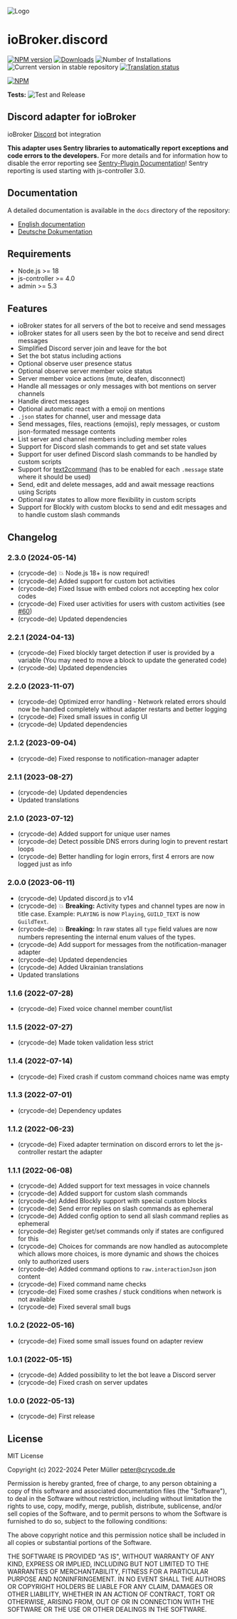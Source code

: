 ![Logo](admin/discord.png)

# ioBroker.discord

[![NPM version](https://img.shields.io/npm/v/iobroker.discord.svg)](https://www.npmjs.com/package/iobroker.discord)
[![Downloads](https://img.shields.io/npm/dm/iobroker.discord.svg)](https://www.npmjs.com/package/iobroker.discord)
![Number of Installations](https://iobroker.live/badges/discord-installed.svg)
![Current version in stable repository](https://iobroker.live/badges/discord-stable.svg)
[![Translation status](https://weblate.iobroker.net/widgets/adapters/-/discord/svg-badge.svg)](https://weblate.iobroker.net/engage/adapters/?utm_source=widget)

[![NPM](https://nodei.co/npm/iobroker.discord.png?downloads=true)](https://nodei.co/npm/iobroker.discord/)

**Tests:** ![Test and Release](https://github.com/crycode-de/ioBroker.discord/workflows/Test%20and%20Release/badge.svg)

## Discord adapter for ioBroker

ioBroker [Discord](https://discord.com/) bot integration

**This adapter uses Sentry libraries to automatically report exceptions and code errors to the developers.** For more details and for information how to disable the error reporting see [Sentry-Plugin Documentation](https://github.com/ioBroker/plugin-sentry#plugin-sentry)! Sentry reporting is used starting with js-controller 3.0.

## Documentation

A detailed documentation is available in the `docs` directory of the repository:

* [English documentation](./docs/en/README.md)
* [Deutsche Dokumentation](./docs/de/README.md)

## Requirements

* Node.js >= 18
* js-controller >= 4.0
* admin >= 5.3

## Features

* ioBroker states for all servers of the bot to receive and send messages
* ioBroker states for all users seen by the bot to receive and send direct messages
* Simplified Discord server join and leave for the bot
* Set the bot status including actions
* Optional observe user presence status
* Optional observe server member voice status
* Server member voice actions (mute, deafen, disconnect)
* Handle all messages or only messages with bot mentions on server channels
* Handle direct messages
* Optional automatic react with a emoji on mentions
* `.json` states for channel, user and message data
* Send messages, files, reactions (emojis), reply messages, or custom json-formated message contents
* List server and channel members including member roles
* Support for Discord slash commands to get and set state values
* Support for user defined Discord slash commands to be handled by custom scripts
* Support for [text2command](https://github.com/ioBroker/ioBroker.text2command) (has to be enabled for each `.message` state where it should be used)
* Send, edit and delete messages, add and await message reactions using Scripts
* Optional raw states to allow more flexibility in custom scripts
* Support for Blockly with custom blocks to send and edit messages and to handle custom slash commands

## Changelog

<!--
    Placeholder for the next version (at the beginning of the line):
    ### **WORK IN PROGRESS**
-->
### 2.3.0 (2024-05-14)

* (crycode-de) 💥 Node.js 18+ is now required!
* (crycode-de) Added support for custom bot activities
* (crycode-de) Fixed Issue with embed colors not accepting hex color codes
* (crycode-de) Fixed user activities for users with custom activities (see [#60](https://github.com/crycode-de/ioBroker.discord/issues/60))
* (crycode-de) Updated dependencies

### 2.2.1 (2024-04-13)

* (crycode-de) Fixed blockly target detection if user is provided by a variable (You may need to move a block to update the generated code)
* (crycode-de) Updated dependencies

### 2.2.0 (2023-11-07)

* (crycode-de) Optimized error handling - Network related errors should now be handled completely without adapter restarts and better logging
* (crycode-de) Fixed small issues in config UI
* (crycode-de) Updated dependencies

### 2.1.2 (2023-09-04)

* (crycode-de) Fixed response to notification-manager adapter

### 2.1.1 (2023-08-27)

* (crycode-de) Updated dependencies
* Updated translations

### 2.1.0 (2023-07-12)

* (crycode-de) Added support for unique user names
* (crycode-de) Detect possible DNS errors during login to prevent restart loops
* (crycode-de) Better handling for login errors, first 4 errors are now logged just as info

### 2.0.0 (2023-06-11)

* (crycode-de) Updated discord.js to v14
* (crycode-de) 💥 **Breaking:** Activity types and channel types are now in title case. Example: `PLAYING` is now `Playing`, `GUILD_TEXT` is now `GuildText`.
* (crycode-de) 💥 **Breaking:** In raw states all `type` field values are now numbers representing the internal enum values of the types.
* (crycode-de) Add support for messages from the notification-manager adapter
* (crycode-de) Updated dependencies
* (crycode-de) Added Ukrainian translations
* Updated translations

### 1.1.6 (2022-07-28)

* (crycode-de) Fixed voice channel member count/list

### 1.1.5 (2022-07-27)

* (crycode-de) Made token validation less strict

### 1.1.4 (2022-07-14)

* (crycode-de) Fixed crash if custom command choices name was empty

### 1.1.3 (2022-07-01)

* (crycode-de) Dependency updates

### 1.1.2 (2022-06-23)

* (crycode-de) Fixed adapter termination on discord errors to let the js-controller restart the adapter

### 1.1.1 (2022-06-08)

* (crycode-de) Added support for text messages in voice channels
* (crycode-de) Added support for custom slash commands
* (crycode-de) Added Blockly support with special custom blocks
* (crycode-de) Send error replies on slash commands as ephemeral
* (crycode-de) Added config option to send all slash command replies as ephemeral
* (crycode-de) Register get/set commands only if states are configured for this
* (crycode-de) Choices for commands are now handled as autocomplete which allows more choices, is more dynamic and shows the choices only to authorized users
* (crycode-de) Added command options to `raw.interactionJson` json content
* (crycode-de) Fixed command name checks
* (crycode-de) Fixed some crashes / stuck conditions when network is not available
* (crycode-de) Fixed several small bugs

### 1.0.2 (2022-05-16)

* (crycode-de) Fixed some small issues found on adapter review

### 1.0.1 (2022-05-15)

* (crycode-de) Added possibility to let the bot leave a Discord server
* (crycode-de) Fixed crash on server updates

### 1.0.0 (2022-05-13)

* (crycode-de) First release

## License

MIT License

Copyright (c) 2022-2024 Peter Müller <peter@crycode.de>

Permission is hereby granted, free of charge, to any person obtaining a copy
of this software and associated documentation files (the "Software"), to deal
in the Software without restriction, including without limitation the rights
to use, copy, modify, merge, publish, distribute, sublicense, and/or sell
copies of the Software, and to permit persons to whom the Software is
furnished to do so, subject to the following conditions:

The above copyright notice and this permission notice shall be included in all
copies or substantial portions of the Software.

THE SOFTWARE IS PROVIDED "AS IS", WITHOUT WARRANTY OF ANY KIND, EXPRESS OR
IMPLIED, INCLUDING BUT NOT LIMITED TO THE WARRANTIES OF MERCHANTABILITY,
FITNESS FOR A PARTICULAR PURPOSE AND NONINFRINGEMENT. IN NO EVENT SHALL THE
AUTHORS OR COPYRIGHT HOLDERS BE LIABLE FOR ANY CLAIM, DAMAGES OR OTHER
LIABILITY, WHETHER IN AN ACTION OF CONTRACT, TORT OR OTHERWISE, ARISING FROM,
OUT OF OR IN CONNECTION WITH THE SOFTWARE OR THE USE OR OTHER DEALINGS IN THE
SOFTWARE.
